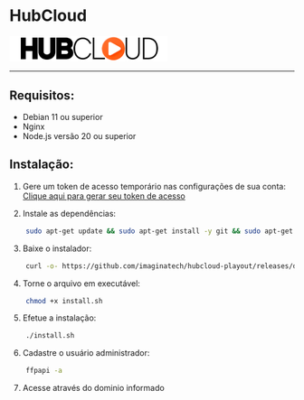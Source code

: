 # HubCloud

<picture>
  <source media="(prefers-color-scheme: dark)" srcset="/docs/images/logo-dark.png">
  <img alt="HubCloud logo" src="/docs/images/logo-light.png" style="max-width: 280px; height: auto;">
</picture>

---

## Requisitos:

- Debian 11 ou superior
- Nginx
- Node.js versão 20 ou superior


## Instalação:

1. Gere um token de acesso temporário nas configurações de sua conta:
   [Clique aqui para gerar seu token de acesso](https://github.com/settings/tokens)

2. Instale as dependências:
```bash
    sudo apt-get update && sudo apt-get install -y git && sudo apt-get install -y nginx && sudo apt-get install -y nodejs && curl -o- https://raw.githubusercontent.com/creationix/nvm/master/install.sh | bash && source ~/.bashrc && nvm install node && nvm use node && npm install -g pm2
```

3. Baixe o instalador:
```bash
    curl -o- https://github.com/imaginatech/hubcloud-playout/releases/download/1.0/install.sh
```
4. Torne o arquivo em executável:
```bash
    chmod +x install.sh
```
5. Efetue a instalação:
```bash
    ./install.sh
```
6. Cadastre o usuário administrador:
```bash
    ffpapi -a
```
7. Acesse através do dominio informado
